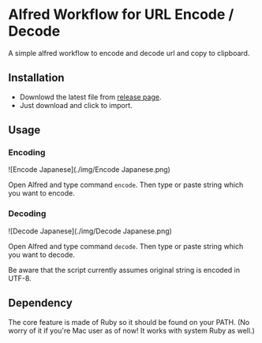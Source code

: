 # Alfred Workflow for URL Encode / Decode

A simple alfred workflow to encode and decode url and copy to clipboard.

## Installation

- Downlowd the latest file from [release page](https://github.com/imaizume/url-encode-decode-alfred-workflow/releases).
- Just download and click to import.

## Usage

### Encoding

![Encode Japanese](./img/Encode Japanese.png)

Open Alfred and type command `encode`.
Then type or paste string which you want to encode.

### Decoding

![Decode Japanese](./img/Decode Japanese.png)

Open Alfred and type command `decode`.
Then type or paste string which you want to decode.

Be aware that the script currently assumes original string is encoded in UTF-8.

## Dependency

The core feature is made of Ruby so it should be found on your PATH.
(No worry of it if you're Mac user as of now! It works with system Ruby as well.)


